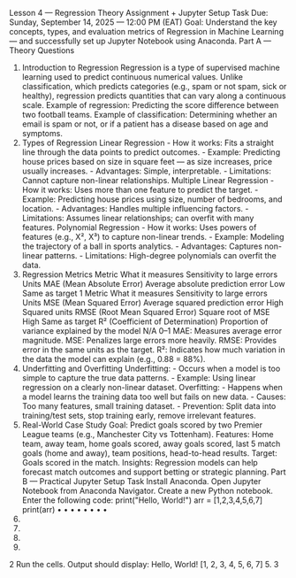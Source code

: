  Lesson 4 — Regression
Theory Assignment + Jupyter Setup Task
Due: Sunday, September 14, 2025 — 12:00 PM (EAT)
Goal: Understand the key concepts, types, and evaluation metrics of Regression in Machine Learning — and
successfully set up Jupyter Notebook using Anaconda.
 Part A — Theory Questions
1. Introduction to Regression
Regression is a type of supervised machine learning used to predict continuous numerical values. Unlike
classification, which predicts categories (e.g., spam or not spam, sick or healthy), regression predicts
quantities that can vary along a continuous scale.
Example of regression: Predicting the score difference between two football teams. Example of
classification: Determining whether an email is spam or not, or if a patient has a disease based on age and
symptoms.
2. Types of Regression
Linear Regression - How it works: Fits a straight line through the data points to predict outcomes. -
Example: Predicting house prices based on size in square feet — as size increases, price usually increases. -
Advantages: Simple, interpretable. - Limitations: Cannot capture non-linear relationships.
Multiple Linear Regression - How it works: Uses more than one feature to predict the target. - Example:
Predicting house prices using size, number of bedrooms, and location. - Advantages: Handles multiple
influencing factors. - Limitations: Assumes linear relationships; can overfit with many features.
Polynomial Regression - How it works: Uses powers of features (e.g., X², X³) to capture non-linear trends. -
Example: Modeling the trajectory of a ball in sports analytics. - Advantages: Captures non-linear patterns. -
Limitations: High-degree polynomials can overfit the data.
3. Regression Metrics
Metric What it measures Sensitivity to large
errors
Units
MAE (Mean Absolute
Error)
Average absolute prediction error Low
Same as
target
1
Metric What it measures Sensitivity to large
errors
Units
MSE (Mean Squared Error) Average squared prediction error High Squared
units
RMSE (Root Mean Squared
Error)
Square root of MSE High Same as
target
R² (Coefficient of
Determination)
Proportion of variance explained
by the model N/A 0–1
MAE: Measures average error magnitude.
MSE: Penalizes large errors more heavily.
RMSE: Provides error in the same units as the target.
R²: Indicates how much variation in the data the model can explain (e.g., 0.88 = 88%).
4. Underfitting and Overfitting
Underfitting: - Occurs when a model is too simple to capture the true data patterns. - Example: Using
linear regression on a clearly non-linear dataset.
Overfitting: - Happens when a model learns the training data too well but fails on new data. - Causes: Too
many features, small training dataset. - Prevention: Split data into training/test sets, stop training early,
remove irrelevant features.
5. Real-World Case Study
Goal: Predict goals scored by two Premier League teams (e.g., Manchester City vs Tottenham).
Features: Home team, away team, home goals scored, away goals scored, last 5 match goals (home
and away), team positions, head-to-head results.
Target: Goals scored in the match.
Insights: Regression models can help forecast match outcomes and support betting or strategic
planning.
 Part B — Practical Jupyter Setup Task
Install Anaconda.
Open Jupyter Notebook from Anaconda Navigator.
Create a new Python notebook.
Enter the following code:
print("Hello, World!")
arr = [1,2,3,4,5,6,7]
print(arr)
•
•
•
•
•
•
•
•
1.
2.
3.
4.
2
Run the cells. Output should display:
Hello, World!
[1, 2, 3, 4, 5, 6, 7]
5.
3
